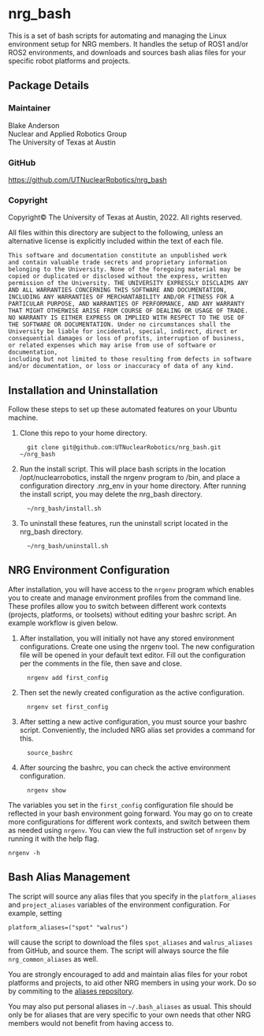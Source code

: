# nrg_bash

This is a set of bash scripts for automating and managing the Linux environment setup for NRG members. It handles the setup of ROS1 and/or ROS2 environments, and downloads and sources bash alias files for your specific robot platforms and projects.

## Package Details
### Maintainer
Blake Anderson  
Nuclear and Applied Robotics Group  
The University of Texas at Austin

### GitHub
https://github.com/UTNuclearRobotics/nrg_bash

### Copyright

Copyright© The University of Texas at Austin, 2022. All rights reserved.
    
All files within this directory are subject to the following, unless an alternative
license is explicitly included within the text of each file.

    This software and documentation constitute an unpublished work
    and contain valuable trade secrets and proprietary information
    belonging to the University. None of the foregoing material may be
    copied or duplicated or disclosed without the express, written
    permission of the University. THE UNIVERSITY EXPRESSLY DISCLAIMS ANY
    AND ALL WARRANTIES CONCERNING THIS SOFTWARE AND DOCUMENTATION,
    INCLUDING ANY WARRANTIES OF MERCHANTABILITY AND/OR FITNESS FOR A
    PARTICULAR PURPOSE, AND WARRANTIES OF PERFORMANCE, AND ANY WARRANTY
    THAT MIGHT OTHERWISE ARISE FROM COURSE OF DEALING OR USAGE OF TRADE.
    NO WARRANTY IS EITHER EXPRESS OR IMPLIED WITH RESPECT TO THE USE OF
    THE SOFTWARE OR DOCUMENTATION. Under no circumstances shall the
    University be liable for incidental, special, indirect, direct or
    consequential damages or loss of profits, interruption of business,
    or related expenses which may arise from use of software or documentation,
    including but not limited to those resulting from defects in software
    and/or documentation, or loss or inaccuracy of data of any kind.


## Installation and Uninstallation
Follow these steps to set up these automated features on your Ubuntu machine.

<ol>
  <li>Clone this repo to your home directory.</li>
  
      git clone git@github.com:UTNuclearRobotics/nrg_bash.git ~/nrg_bash
      
  <li>Run the install script. This will place bash scripts in the location /opt/nuclearrobotics, install the nrgenv program to /bin, and place a configuration directory .nrg_env in your home directory. After running the install script, you may delete the nrg_bash directory.</li>
  
      ~/nrg_bash/install.sh
      
  <li>To uninstall these features, run the uninstall script located in the nrg_bash directory.</li>
  
      ~/nrg_bash/uninstall.sh
      
</ol>

## NRG Environment Configuration

After installation, you will have access to the ```nrgenv``` program which enables you to create and manage environment profiles from the command line. These profiles allow you to switch between different work contexts (projects, platforms, or toolsets) without editing your bashrc script. An example workflow is given below.

<ol>
  <li>After installation, you will initially not have any stored environment configurations. Create one using the nrgenv tool. The new configuration file will be opened in your default text editor. Fill out the configuration per the comments in the file, then save and close.</li>
  
      nrgenv add first_config
      
  <li>Then set the newly created configuration as the active configuration.</li>
  
      nrgenv set first_config
      
  <li>After setting a new active configuration, you must source your bashrc script. Conveniently, the included NRG alias set provides a command for this.</li>
  
      source_bashrc
      
  <li>After sourcing the bashrc, you can check the active environment configuration.</li>
  
      nrgenv show
</ol>

The variables you set in the ```first_config``` configuration file should be reflected in your bash environment going forward. You may go on to create more configurations for different work contexts, and switch between them as needed using ```nrgenv```. You can view the full instruction set of ```nrgenv``` by running it with the help flag.

    nrgenv -h

## Bash Alias Management
The script will source any alias files that you specify in the ```platform_aliases``` and ```project_aliases``` variables of the environment configuration. For example, setting

    platform_aliases=("spot" "walrus")  
    
will cause the script to download the files ```spot_aliases``` and ```walrus_aliases``` from GitHub, and source them. The script will always source the file ```nrg_common_aliases``` as well.

You are strongly encouraged to add and maintain alias files for your robot platforms and projects, to aid other NRG members in using your work. Do so by commiting to the [aliases repository](https://github.com/UTNuclearRobotics/nrg_bash_aliases).

You may also put personal aliases in ```~/.bash_aliases``` as usual. This should only be for aliases that are very specific to your own needs that other NRG members would not benefit from having access to.
